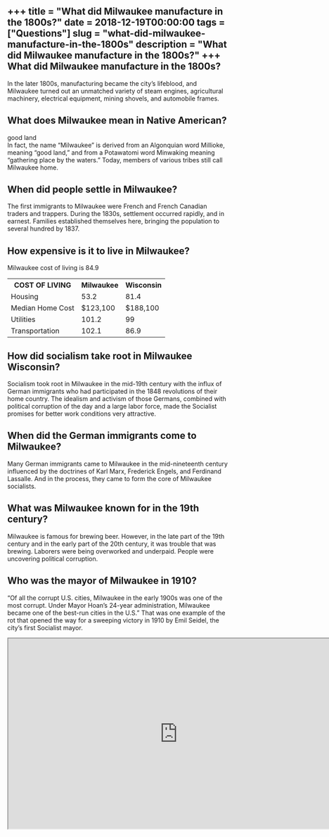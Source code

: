 +++
title = "What did Milwaukee manufacture in the 1800s?"
date = 2018-12-19T00:00:00
tags = ["Questions"]
slug = "what-did-milwaukee-manufacture-in-the-1800s"
description = "What did Milwaukee manufacture in the 1800s?"
+++
What did Milwaukee manufacture in the 1800s?
--------------------------------------------

In the later 1800s, manufacturing became the city’s lifeblood, and Milwaukee turned out an unmatched variety of steam engines, agricultural machinery, electrical equipment, mining shovels, and automobile frames.

What does Milwaukee mean in Native American?
--------------------------------------------

good land  
In fact, the name “Milwaukee” is derived from an Algonquian word Millioke, meaning “good land,” and from a Potawatomi word Minwaking meaning “gathering place by the waters.” Today, members of various tribes still call Milwaukee home.

When did people settle in Milwaukee?
------------------------------------

The first immigrants to Milwaukee were French and French Canadian traders and trappers. During the 1830s, settlement occurred rapidly, and in earnest. Families established themselves here, bringing the population to several hundred by 1837.

How expensive is it to live in Milwaukee?
-----------------------------------------

Milwaukee cost of living is 84.9

<table><tr><th>COST OF LIVING</th><th>Milwaukee</th><th>Wisconsin</th></tr><tr><td>Housing</td><td>53.2</td><td>81.4</td></tr><tr><td>Median Home Cost</td><td>$123,100</td><td>$188,100</td></tr><tr><td>Utilities</td><td>101.2</td><td>99</td></tr><tr><td>Transportation</td><td>102.1</td><td>86.9</td></tr></table>

How did socialism take root in Milwaukee Wisconsin?
---------------------------------------------------

Socialism took root in Milwaukee in the mid-19th century with the influx of German immigrants who had participated in the 1848 revolutions of their home country. The idealism and activism of those Germans, combined with political corruption of the day and a large labor force, made the Socialist promises for better work conditions very attractive.

When did the German immigrants come to Milwaukee?
-------------------------------------------------

Many German immigrants came to Milwaukee in the mid-nineteenth century influenced by the doctrines of Karl Marx, Frederick Engels, and Ferdinand Lassalle. And in the process, they came to form the core of Milwaukee socialists.

What was Milwaukee known for in the 19th century?
-------------------------------------------------

Milwaukee is famous for brewing beer. However, in the late part of the 19th century and in the early part of the 20th century, it was trouble that was brewing. Laborers were being overworked and underpaid. People were uncovering political corruption.

Who was the mayor of Milwaukee in 1910?
---------------------------------------

“Of all the corrupt U.S. cities, Milwaukee in the early 1900s was one of the most corrupt. Under Mayor Hoan’s 24-year administration, Milwaukee became one of the best-run cities in the U.S.” That was one example of the rot that opened the way for a sweeping victory in 1910 by Emil Seidel, the city’s first Socialist mayor.

<iframe allow="accelerometer; autoplay; clipboard-write; encrypted-media; gyroscope; picture-in-picture" allowfullscreen="" class="__youtube_prefs__  epyt-is-override  no-lazyload" data-no-lazy="1" data-origheight="433" data-origwidth="770" data-skipgform_ajax_framebjll="" height="433" id="_ytid_69407" loading="lazy" src="https://www.youtube.com/embed/K7c4K2FR9ks?enablejsapi=1&autoplay=0&cc_load_policy=0&cc_lang_pref=&iv_load_policy=1&loop=0&modestbranding=0&rel=1&fs=1&playsinline=0&autohide=2&theme=dark&color=red&controls=1&" title="YouTube player" width="770"></iframe>